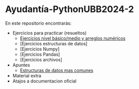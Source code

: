 # Ayudantía-PythonUBB2024-2

En este repositorio encontrarás:

* Ejercicios para practicar (resueltos)
  * [Ejercicios nivel básico/medio y arreglos numéricos](https://github.com/PedrodiazH/Ayudantia-PythonUBB2024-2/blob/main/Ejercicios%20practicos/Ejercicios_python_1.pdf)
  * [Ejercicios estructuras de datos]
  * [Ejercicios Numpy]
  * [Ejercicios Pandas]
  * [Ejercicios archivos]
* Apuntes
  * [Estructuras de datos mas comunes](https://github.com/PedrodiazH/Ayudantia-PythonUBB2024-2/blob/main/Apuntes/Estructura_de_Datos___Python_Cient%C3%ADfico.pdf)  
* Material extra
* Atajos a documentacion oficial
